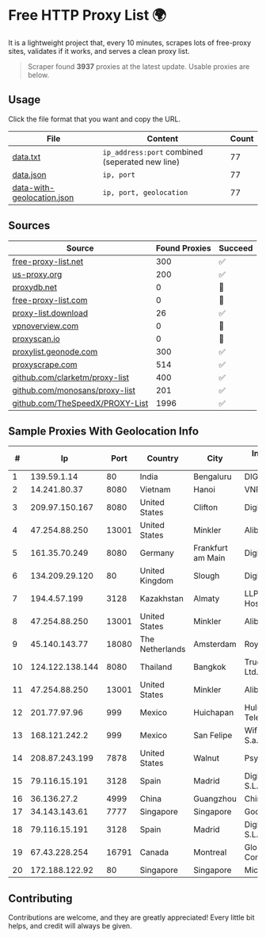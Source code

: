 
# Free HTTP Proxy List 🌍

It is a lightweight project that, every 10 minutes, scrapes lots of free-proxy sites, validates if it works, and serves a clean proxy list.


> Scraper found **3937** proxies at the latest update. Usable proxies are below.

## Usage

Click the file format that you want and copy the URL.


|File|Content|Count|
|----|-------|-----|
|[data.txt](https://raw.githubusercontent.com/themiralay/Proxy-List-World/master/data.txt)|`ip_address:port` combined (seperated new line)|77|
|[data.json](https://raw.githubusercontent.com/themiralay/Proxy-List-World/master/data.json)|`ip, port`|77|
|[data-with-geolocation.json](https://raw.githubusercontent.com/themiralay/Proxy-List-World/master/data-with-geolocation.json)|`ip, port, geolocation`|77|

## Sources

|Source|Found Proxies|Succeed|
|------|-------------|-------|
|[free-proxy-list.net](https://free-proxy-list.net)|300|✅|
|[us-proxy.org](https://www.us-proxy.org)|200|✅|
|[proxydb.net](http://proxydb.net)|0|🚫|
|[free-proxy-list.com](https://free-proxy-list.com/?page=&port=&type%5B%5D=http&type%5B%5D=https&up_time=0&search=Search)|0|🚫|
|[proxy-list.download](https://www.proxy-list.download/HTTP)|26|✅|
|[vpnoverview.com](https://vpnoverview.com/privacy/anonymous-browsing/free-proxy-servers)|0|🚫|
|[proxyscan.io](https://www.proxyscan.io)|0|🚫|
|[proxylist.geonode.com](https://proxylist.geonode.com/api/proxy-list?limit=300&page=1&sort_by=lastChecked&sort_type=desc&protocols=http,https)|300|✅|
|[proxyscrape.com](https://api.proxyscrape.com/v2/?request=displayproxies&protocol=http&timeout=10000&country=all&ssl=all&anonymity=all)|514|✅|
|[github.com/clarketm/proxy-list](https://raw.githubusercontent.com/clarketm/proxy-list/master/proxy-list-raw.txt)|400|✅|
|[github.com/monosans/proxy-list](https://raw.githubusercontent.com/monosans/proxy-list/main/proxies/http.txt)|201|✅|
|[github.com/TheSpeedX/PROXY-List](https://raw.githubusercontent.com/TheSpeedX/PROXY-List/master/http.txt)|1996|✅|


## Sample Proxies With Geolocation Info

|#|Ip|Port|Country|City|Internet Service Provider|
|-|--|----|-------|----|-------------------------|
|1|139.59.1.14|80|India|Bengaluru|DIGITALOCEAN|
|2|14.241.80.37|8080|Vietnam|Hanoi|VNPT|
|3|209.97.150.167|8080|United States|Clifton|DigitalOcean, LLC|
|4|47.254.88.250|13001|United States|Minkler|Alibaba Cloud LLC|
|5|161.35.70.249|8080|Germany|Frankfurt am Main|DigitalOcean, LLC|
|6|134.209.29.120|80|United Kingdom|Slough|DigitalOcean, LLC|
|7|194.4.57.199|3128|Kazakhstan|Almaty|LLP "Kompaniya Hoster.KZ"|
|8|47.254.88.250|13001|United States|Minkler|Alibaba Cloud LLC|
|9|45.140.143.77|18080|The Netherlands|Amsterdam|RoyaleHosting BV|
|10|124.122.138.144|8080|Thailand|Bangkok|True Internet Co., Ltd.|
|11|47.254.88.250|13001|United States|Minkler|Alibaba Cloud LLC|
|12|201.77.97.96|999|Mexico|Huichapan|Hulux Telecomunicaciones|
|13|168.121.242.2|999|Mexico|San Felipe|Wifimax Connection S.a.s De C.V|
|14|208.87.243.199|7878|United States|Walnut|Psychz Networks|
|15|79.116.15.191|3128|Spain|Madrid|Digi Spain Telecom S.L.U.|
|16|36.136.27.2|4999|China|Guangzhou|China Mobile|
|17|34.143.143.61|7777|Singapore|Singapore|Google LLC|
|18|79.116.15.191|3128|Spain|Madrid|Digi Spain Telecom S.L.U.|
|19|67.43.228.254|16791|Canada|Montreal|GloboTech Communications|
|20|172.188.122.92|80|Singapore|Singapore|Microsoft|



## Contributing

Contributions are welcome, and they are greatly appreciated! Every
little bit helps, and credit will always be given.

